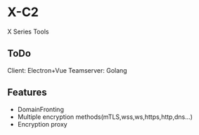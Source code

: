 # X-C2
X Series Tools

## ToDo

Client: Electron+Vue
Teamserver: Golang

## Features

- DomainFronting
- Multiple encryption methods(mTLS,wss,ws,https,http,dns...)
- Encryption proxy

